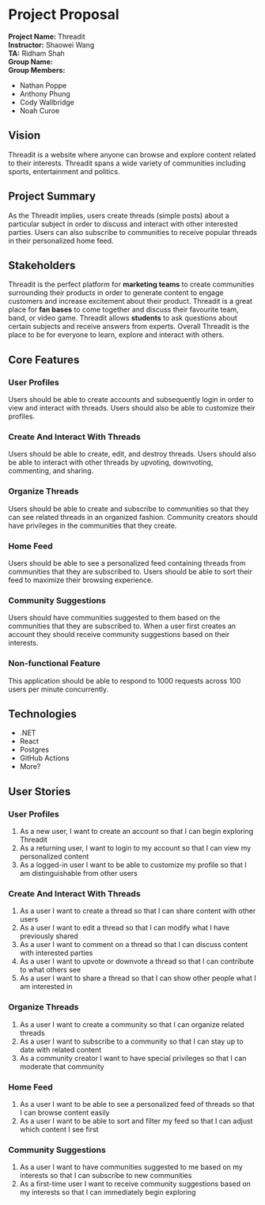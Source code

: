 # Project Proposal

**Project Name:** Threadit  
**Instructor:** Shaowei Wang  
**TA:** Ridham Shah  
**Group Name:** <insert>  
**Group Members:**
- Nathan Poppe
- Anthony Phung
- Cody Wallbridge
- Noah Curoe

## Vision

Threadit is a website where anyone can browse and explore content related to their interests. Threadit spans a wide variety of communities including sports, entertainment and politics. 

## Project Summary

As the Threadit implies, users create threads (simple posts) about a particular subject in order to discuss and interact with other interested parties. Users can also subscribe to communities to receive popular threads in their personalized home feed.

## Stakeholders

Threadit is the perfect platform for **marketing teams** to create communities surrounding their products in order to generate content to engage customers and increase excitement about their product. Threadit is a great place for **fan bases** to come together and discuss their favourite team, band, or video game. Threadit allows **students** to ask questions about certain subjects and receive answers from experts. Overall Threadit is the place to be for everyone to learn, explore and interact with others.

## Core Features

### User Profiles

Users should be able to create accounts and subsequently login in order to view and interact with threads. Users should also be able to customize their profiles.

### Create And Interact With Threads

Users should be able to create, edit, and destroy threads. Users should also be able to interact with other threads by upvoting, downvoting, commenting, and sharing.

### Organize Threads

Users should be able to create and subscribe to communities so that they can see related threads in an organized fashion. Community creators should have privileges in the communities that they create.

### Home Feed

Users should be able to see a personalized feed containing threads from communities that they are subscribed to. Users should be able to sort their feed to maximize their browsing experience.

### Community Suggestions

Users should have communities suggested to them based on the communities that they are subscribed to. When a user first creates an account they should receive community suggestions based on their interests.

### Non-functional Feature

This application should be able to respond to 1000 requests across 100 users per minute concurrently.


## Technologies

- .NET
- React
- Postgres
- GitHub Actions
- More?

## User Stories

### User Profiles

1. As a new user, I want to create an account so that I can begin exploring Threadit
2. As a returning user, I want to login to my account so that I can view my personalized content
3. As a logged-in user I want to be able to customize my profile so that I am distinguishable from other users

### Create And Interact With Threads

1. As a user I want to create a thread so that I can share content with other users
2. As a user I want to edit a thread so that I can modify what I have previously shared
3. As a user I want to comment on a thread so that I can discuss content with interested parties
4. As a user I want to upvote or downvote a thread so that I can contribute to what others see
5. As a user I want to share a thread so that I can show other people what I am interested in

### Organize Threads

1. As a user I want to create a community so that I can organize related threads
2. As a user I want to subscribe to a community so that I can stay up to date with related content
3. As a community creator I want to have special privileges so that I can moderate that community

### Home Feed

1. As a user I want to be able to see a personalized feed of threads so that I can browse content easily
2. As a user I want to be able to sort and filter my feed so that I can adjust which content I see first

### Community Suggestions

1. As a user I want to have communities suggested to me based on my interests so that I can subscribe to new communities
2. As a first-time user I want to receive community suggestions based on my interests so that I can immediately begin exploring
